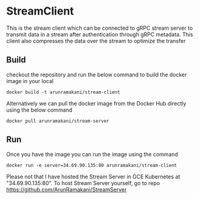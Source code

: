 # StreamClient

This is the stream client which can be connected to gRPC stream server to transmit data in a stream after authentication through gRPC metadata. This client also compresses the data over the stream to optimize the transfer

## Build 

checkout the repository and run the below command to build the docker image in your local  

```docker build -t arunramakani/stream-client```

Alternatively we can pull the docker image from the Docker Hub directly using the below command

```docker pull arunramakani/stream-server```

## Run 

Once you have the image you can run the image using the command

```docker run -e server=34.69.90.135:80 arunramakani/stream-client```

Please not that I have hosted the Stream Server in GCE Kubernetes at "34.69.90.135:80". To host Stream Server yourself, go to repo https://github.com/ArunRamakani/StreamServer
